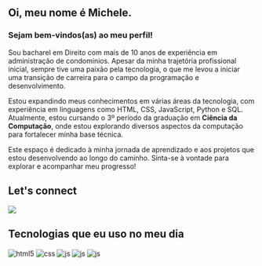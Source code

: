 ## Oi, meu nome é Michele.
### Sejam bem-vindos(as) ao meu perfil!

Sou bacharel em Direito com mais de 10 anos de experiência em administração de condomínios. Apesar da minha trajetória profissional inicial, sempre tive uma paixão pela tecnologia, o que me levou a iniciar uma transição de carreira para o campo da programação e desenvolvimento.

Estou expandindo meus conhecimentos em várias áreas da tecnologia, com experiência em linguagens como HTML, CSS, JavaScript, Python e SQL. Atualmente, estou cursando o 3º período da graduação em <strong>Ciência da Computação</strong>, onde estou explorando diversos aspectos da computação para fortalecer minha base técnica.

Este espaço é dedicado à minha jornada de aprendizado e aos projetos que estou desenvolvendo ao longo do caminho. Sinta-se à vontade para explorar e acompanhar meu progresso!


## Let's connect
<div> 
  <a href="https://www.linkedin.com/in/michele-de-oliveira-martins-569098142" target="_blank">
    <img src="https://img.shields.io/badge/-LinkedIn-%230077B5?style=for-the-badge&logo=linkedin&logoColor=white">
  </a> 
</div>


  ## Tecnologias que eu uso no meu dia
<div style="display: inline_block">
  <img align="center" alt="html5" src="https://img.shields.io/badge/HTML5-E34F26?style=for-the-badge&logo=html5&logoColor=white" />
  <img align="center" alt="css" src="https://img.shields.io/badge/CSS3-1572B6?style=for-the-badge&logo=css3&logoColor=white" />
  <img align="center" alt="js" src="https://img.shields.io/badge/JavaScript-F7DF1E?style=for-the-badge&logo=javascript&logoColor=black" />
  <img align="center" alt="js" src="https://img.shields.io/badge/Python-3776AB?style=for-the-badge&logo=python&logoColor=white" />
  <img align="center" alt="js" src="https://img.shields.io/badge/MySQL-005C84?style=for-the-badge&logo=mysql&logoColor=white" />
  
  
<div>
<br />
   <a href="https://github.com/MicheleOM">

</div>
  
</div><br/>
 
<div> 


</div>
